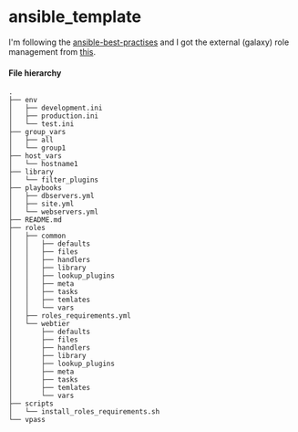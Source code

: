 # ansible_template

I'm following the [ansible-best-practises](http://docs.ansible.com/ansible/playbooks_best_practices.html) and I got the external (galaxy) role management from [this](https://github.com/enginyoyen/ansible-best-practises).

#### File hierarchy

```
.
├── env
│   ├── development.ini
│   ├── production.ini
│   └── test.ini
├── group_vars
│   ├── all
│   └── group1
├── host_vars
│   └── hostname1
├── library
│   └── filter_plugins
├── playbooks
│   ├── dbservers.yml
│   ├── site.yml
│   └── webservers.yml
├── README.md
├── roles
│   ├── common
│   │   ├── defaults
│   │   ├── files
│   │   ├── handlers
│   │   ├── library
│   │   ├── lookup_plugins
│   │   ├── meta
│   │   ├── tasks
│   │   ├── temlates
│   │   └── vars
│   ├── roles_requirements.yml
│   └── webtier
│       ├── defaults
│       ├── files
│       ├── handlers
│       ├── library
│       ├── lookup_plugins
│       ├── meta
│       ├── tasks
│       ├── temlates
│       └── vars
├── scripts
│   └── install_roles_requirements.sh
└── vpass

```
